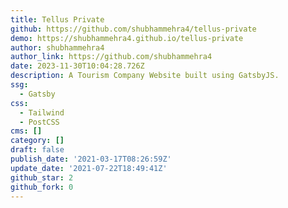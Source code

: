 ```yaml
---
title: Tellus Private
github: https://github.com/shubhammehra4/tellus-private
demo: https://shubhammehra4.github.io/tellus-private
author: shubhammehra4
author_link: https://github.com/shubhammehra4
date: 2023-11-30T10:04:28.726Z
description: A Tourism Company Website built using GatsbyJS.
ssg:
  - Gatsby
css:
  - Tailwind
  - PostCSS
cms: []
category: []
draft: false
publish_date: '2021-03-17T08:26:59Z'
update_date: '2021-07-22T18:49:41Z'
github_star: 2
github_fork: 0
---
```


